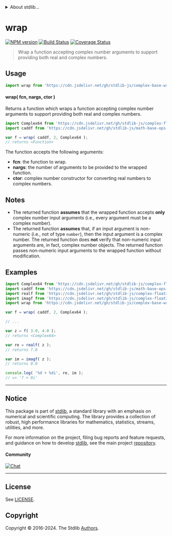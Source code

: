 <!--

@license Apache-2.0

Copyright (c) 2021 The Stdlib Authors.

Licensed under the Apache License, Version 2.0 (the "License");
you may not use this file except in compliance with the License.
You may obtain a copy of the License at

   http://www.apache.org/licenses/LICENSE-2.0

Unless required by applicable law or agreed to in writing, software
distributed under the License is distributed on an "AS IS" BASIS,
WITHOUT WARRANTIES OR CONDITIONS OF ANY KIND, either express or implied.
See the License for the specific language governing permissions and
limitations under the License.

-->


<details>
  <summary>
    About stdlib...
  </summary>
  <p>We believe in a future in which the web is a preferred environment for numerical computation. To help realize this future, we've built stdlib. stdlib is a standard library, with an emphasis on numerical and scientific computation, written in JavaScript (and C) for execution in browsers and in Node.js.</p>
  <p>The library is fully decomposable, being architected in such a way that you can swap out and mix and match APIs and functionality to cater to your exact preferences and use cases.</p>
  <p>When you use stdlib, you can be absolutely certain that you are using the most thorough, rigorous, well-written, studied, documented, tested, measured, and high-quality code out there.</p>
  <p>To join us in bringing numerical computing to the web, get started by checking us out on <a href="https://github.com/stdlib-js/stdlib">GitHub</a>, and please consider <a href="https://opencollective.com/stdlib">financially supporting stdlib</a>. We greatly appreciate your continued support!</p>
</details>

# wrap

[![NPM version][npm-image]][npm-url] [![Build Status][test-image]][test-url] [![Coverage Status][coverage-image]][coverage-url] <!-- [![dependencies][dependencies-image]][dependencies-url] -->

> Wrap a function accepting complex number arguments to support providing both real and complex numbers.

<!-- Section to include introductory text. Make sure to keep an empty line after the intro `section` element and another before the `/section` close. -->

<section class="intro">

</section>

<!-- /.intro -->

<!-- Package usage documentation. -->



<section class="usage">

## Usage

```javascript
import wrap from 'https://cdn.jsdelivr.net/gh/stdlib-js/complex-base-wrap-function@deno/mod.js';
```

#### wrap( fcn, nargs, ctor )

Returns a function which wraps a function accepting complex number arguments to support providing both real and complex numbers.

```javascript
import Complex64 from 'https://cdn.jsdelivr.net/gh/stdlib-js/complex-float32-ctor@deno/mod.js';
import caddf from 'https://cdn.jsdelivr.net/gh/stdlib-js/math-base-ops-caddf@deno/mod.js';

var f = wrap( caddf, 2, Complex64 );
// returns <Function>
```

The function accepts the following arguments:

-   **fcn**: the function to wrap.
-   **nargs**: the number of arguments to be provided to the wrapped function.
-   **ctor**: complex number constructor for converting real numbers to complex numbers.

</section>

<!-- /.usage -->

<!-- Package usage notes. Make sure to keep an empty line after the `section` element and another before the `/section` close. -->

<section class="notes">

## Notes

-   The returned function **assumes** that the wrapped function accepts **only** complex number input arguments (i.e., every argument must be a complex number).
-   The returned function **assumes** that, if an input argument is non-numeric (i.e., not of type `number`), then the input argument is a complex number. The returned function does **not** verify that non-numeric input arguments are, in fact, complex number objects. The returned function passes non-numeric input arguments to the wrapped function without modification.

</section>

<!-- /.notes -->

<!-- Package usage examples. -->

<section class="examples">

## Examples

<!-- eslint no-undef: "error" -->

```javascript
import Complex64 from 'https://cdn.jsdelivr.net/gh/stdlib-js/complex-float32-ctor@deno/mod.js';
import caddf from 'https://cdn.jsdelivr.net/gh/stdlib-js/math-base-ops-caddf@deno/mod.js';
import realf from 'https://cdn.jsdelivr.net/gh/stdlib-js/complex-float32-real@deno/mod.js';
import imagf from 'https://cdn.jsdelivr.net/gh/stdlib-js/complex-float32-imag@deno/mod.js';
import wrap from 'https://cdn.jsdelivr.net/gh/stdlib-js/complex-base-wrap-function@deno/mod.js';

var f = wrap( caddf, 2, Complex64 );

// ...

var z = f( 3.0, 4.0 );
// returns <Complex64>

var re = realf( z );
// returns 7.0

var im = imagf( z );
// returns 0.0

console.log( '%d + %di', re, im );
// => '7 + 0i'
```

</section>

<!-- /.examples -->

<!-- Section to include cited references. If references are included, add a horizontal rule *before* the section. Make sure to keep an empty line after the `section` element and another before the `/section` close. -->

<section class="references">

</section>

<!-- /.references -->

<!-- Section for related `stdlib` packages. Do not manually edit this section, as it is automatically populated. -->

<section class="related">

</section>

<!-- /.related -->

<!-- Section for all links. Make sure to keep an empty line after the `section` element and another before the `/section` close. -->


<section class="main-repo" >

* * *

## Notice

This package is part of [stdlib][stdlib], a standard library with an emphasis on numerical and scientific computing. The library provides a collection of robust, high performance libraries for mathematics, statistics, streams, utilities, and more.

For more information on the project, filing bug reports and feature requests, and guidance on how to develop [stdlib][stdlib], see the main project [repository][stdlib].

#### Community

[![Chat][chat-image]][chat-url]

---

## License

See [LICENSE][stdlib-license].


## Copyright

Copyright &copy; 2016-2024. The Stdlib [Authors][stdlib-authors].

</section>

<!-- /.stdlib -->

<!-- Section for all links. Make sure to keep an empty line after the `section` element and another before the `/section` close. -->

<section class="links">

[npm-image]: http://img.shields.io/npm/v/@stdlib/complex-base-wrap-function.svg
[npm-url]: https://npmjs.org/package/@stdlib/complex-base-wrap-function

[test-image]: https://github.com/stdlib-js/complex-base-wrap-function/actions/workflows/test.yml/badge.svg?branch=main
[test-url]: https://github.com/stdlib-js/complex-base-wrap-function/actions/workflows/test.yml?query=branch:main

[coverage-image]: https://img.shields.io/codecov/c/github/stdlib-js/complex-base-wrap-function/main.svg
[coverage-url]: https://codecov.io/github/stdlib-js/complex-base-wrap-function?branch=main

<!--

[dependencies-image]: https://img.shields.io/david/stdlib-js/complex-base-wrap-function.svg
[dependencies-url]: https://david-dm.org/stdlib-js/complex-base-wrap-function/main

-->

[chat-image]: https://img.shields.io/gitter/room/stdlib-js/stdlib.svg
[chat-url]: https://app.gitter.im/#/room/#stdlib-js_stdlib:gitter.im

[stdlib]: https://github.com/stdlib-js/stdlib

[stdlib-authors]: https://github.com/stdlib-js/stdlib/graphs/contributors

[umd]: https://github.com/umdjs/umd
[es-module]: https://developer.mozilla.org/en-US/docs/Web/JavaScript/Guide/Modules

[deno-url]: https://github.com/stdlib-js/complex-base-wrap-function/tree/deno
[deno-readme]: https://github.com/stdlib-js/complex-base-wrap-function/blob/deno/README.md
[umd-url]: https://github.com/stdlib-js/complex-base-wrap-function/tree/umd
[umd-readme]: https://github.com/stdlib-js/complex-base-wrap-function/blob/umd/README.md
[esm-url]: https://github.com/stdlib-js/complex-base-wrap-function/tree/esm
[esm-readme]: https://github.com/stdlib-js/complex-base-wrap-function/blob/esm/README.md
[branches-url]: https://github.com/stdlib-js/complex-base-wrap-function/blob/main/branches.md

[stdlib-license]: https://raw.githubusercontent.com/stdlib-js/complex-base-wrap-function/main/LICENSE

</section>

<!-- /.links -->
